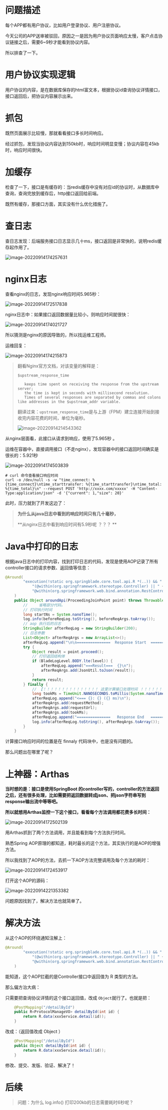 # 问题描述

每个APP都有用户协议，比如用户登录协议、用户注册协议。

今天公司的APP送审被驳回，原因之一是因为用户协议页面响应太慢，客户点击协议链接之后，需要6~9秒才能看到协议内容。

所以排查了一下。



# 用户协议实现逻辑

用户协议的内容，是在数据库保存的html富文本，根据协议id查询协议详情接口，接口返回后，把协议内容展示出来。

# 抓包

既然页面展示比较慢，那就看看接口多长时间响应。

经过抓包，发现当协议内容达到150kb时，响应时间明显变慢；协议内容在45kb时，响应时间很快。

# 加缓存

检查了一下，接口是有缓存的：当redis缓存中没有对应id的协议时，从数据库中查询，查询完放到缓存后，http接口返回给前端。

既然有缓存，那接口方面，其实没有什么优化措施了。



# 查日志

查日志发现：后端服务接口日志显示几十ms，接口返回是非常快的，说明redis缓存起作用了。

![image-20220914174257631](images/image-20220914174257631.png)

# nginx日志

查看nginx的日志，发现nginx响应时间5.965秒：

![image-20220914172517838](images/image-20220914172517838.png)

nginx日志中：如果接口返回数据量比较小，则响应时间就很快：

![image-20220914174021727](images/image-20220914174021727.png)

所以猜测是nginx的原因导致的，所以找运维工程师。

运维回复：

![image-20220914174215873](images/image-20220914174215873.png)

> 翻看Nginx官方文档，对该变量的解释是：
>
> ```applescript
> $upstream_response_time
> 
>    keeps time spent on receiving the response from the upstream server; 
>    the time is kept in seconds with millisecond resolution. 
>    Times of several responses are separated by commas and colons like addresses in the $upstream_addr variable.
> ```
>
> 翻译过来：`upstream_response_time`是与上游（FPM）建立连接开始到接收完内容花费的时间，单位为毫秒。
>
> ![image-20220914214543362](images/image-20220914214543362.png)

从nginx层面看，此接口从请求到响应，使用了5.965秒 。

运维在容器中，直接调用接口（不走nginx），发现容器中的接口返回时间确实是很长的：5.921秒

![image-20220914174503839](images/image-20220914174503839.png)

```shell
# curl 命令查看接口响应时间
curl -o /dev/null -s -w "time_connect: %{time_connect}\ntime_starttransfer: %{time_starttransfer}\ntime_total: %{time_total}\n" --request POST 'http://xxxx.com/xxxxx' -H "Content-Type:application/json" -d '{"current": 1,"size": 20}'
```

此时，压力就到了开发这边了：

> **为什么从java日志中看到的响应时间只有几十毫秒，**
>
> **从nginx日志中看到响应时间有5.9秒呢 ？？？ **



# Java中打印的日志

根据java日志中的打印内容，找到打印日志的代码，发现是使用AOP记录了所有controller接口的请求参数、返回值等信息：

```java
@Around(
		"execution(!static org.springblade.core.tool.api.R *(..)) && " +
			"(@within(org.springframework.stereotype.Controller) || " +
			"@within(org.springframework.web.bind.annotation.RestController))"
	)
	public Object aroundApi(ProceedingJoinPoint point) throws Throwable {
		//     省略部分代码。
		// 打印执行时间
		long startNs = System.nanoTime();
		log.info(beforeReqLog.toString(), beforeReqArgs.toArray());
		// aop 执行后的日志
		StringBuilder afterReqLog = new StringBuilder(200);
		// 日志参数
		List<Object> afterReqArgs = new ArrayList<>();
		afterReqLog.append("\n\n===============  Response Start  ================\n");
		try {
			Object result = point.proceed();
			// 打印返回结构体
			if (BladeLogLevel.BODY.lte(level)) {
				afterReqLog.append("===Result===  {}\n");
				afterReqArgs.add(JsonUtil.toJson(result));
			}
			return result;
		} finally {
            // 【！！！！！！！！！！！！！！！ 这里计算接口处理时间 ！！！！！！！！！！！！！！！！！！！】
			long tookMs = TimeUnit.NANOSECONDS.toMillis(System.nanoTime() - startNs);
			afterReqLog.append("<=== {}: {} ({} ms)\n");
			afterReqArgs.add(requestMethod);
			afterReqArgs.add(requestUrl);
			afterReqArgs.add(tookMs);
			afterReqLog.append("===============   Response End   ================\n");
			log.info(afterReqLog.toString(), afterReqArgs.toArray());
		}
	}
```

计算接口响应时间的位置是在 finnaly 代码块中，也是没有问题的。

那么问题出在哪里了呢？




# 上神器：Arthas

**当时想的是：接口是使用SpringBoot 的controller写的，controller的方法返回之后，还有很多处理，比如需要把返回数据转成json、把json字符串写到response输出流中等等吧。**

**所以就想用Arthas监控一下这个接口，看看每个方法调用都花费多长时间：**

![image-20220914172502139](images/image-20220914172502139.png)

用Arthas抓到了两个方法调用，并且能看到每个方法执行时间。



熟悉Spring AOP原理的都知道，耗时最长的这个方法，其实执行的是AOP的增强方法。

所以我找到了AOP的方法，去抓一下AOP方法完整调用及每个方法的耗时：

![image-20220914172453917](images/image-20220914172453917.png)

打开这个AOP的源码：

![image-20220914221353382](images/image-20220914221353382.png)



问题原因找到了，解决方法也就简单了。

# 解决方法

从这个AOP的环绕通知注解上：

```java
@Around(
		"execution(!static org.springblade.core.tool.api.R *(..)) && " +
			"(@within(org.springframework.stereotype.Controller) || " +
			"@within(org.springframework.web.bind.annotation.RestController))"
	)
```

能知道，这个AOP拦截的是Controller接口中返回值为 R 类型的方法。

那么偏方治大病：

只需要把查询协议详情的这个接口返回值，改成 `Object`就行了。也就是把：

```java
    @PostMapping("/detailById")
    public R<ProtocolManageVO> detailById(int id) {
        return R.data(xxxService.detail(id));
    }
```

改成：（返回值改成 Object ）

```java
    @PostMapping("/detailById")
    public Object detailById(int id) {
        return R.data(xxxService.detail(id));
    }
```



修改、提交、发版、验证、解决了！





# 后续

> 问题：为什么 log.info() 打印200kb的日志需要耗时6秒呢？